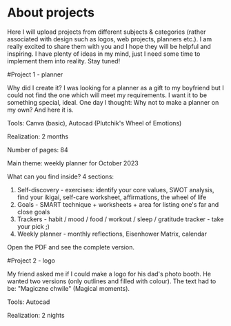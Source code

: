 # About projects
Here I will upload projects from different subjects & categories (rather associated with design such as logos, web projects, planners etc.). I am really excited to share them with you and I hope they will be helpful and inspiring. I have plenty of ideas in my mind, just I need some time to implement them into reality. Stay tuned!

#Project 1 - planner

Why did I create it? I was looking for a planner as a gift to my boyfriend but I could not find the one which will meet my requirements. I want it to be something special, ideal. One day I thought: Why not to make a planner on my own? And here it is. 

Tools: Canva (basic), Autocad (Plutchik's Wheel of Emotions)

Realization: 2 months 

Number of pages: 84

Main theme: weekly planner for October 2023 

What can you find inside? 
4 sections: 
1) Self-discovery - exercises: identify your core values, SWOT analysis, find your ikigai, self-care worksheet, affirmations, the wheel of life
2) Goals - SMART technique + worksheets + area for listing one's far and close goals
3) Trackers - habit / mood / food / workout / sleep / gratitude tracker - take your pick ;)
4) Weekly planner - monthly reflections, Eisenhower Matrix, calendar

Open the PDF and see the complete version. 

#Project 2 - logo

My friend asked me if I could make a logo for his dad's photo booth. He wanted two versions (only outlines and filled with colour). The text had to be: "Magiczne chwile" (Magical moments). 

Tools: Autocad

Realization: 2 nights
